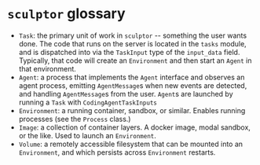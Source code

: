 # `sculptor` glossary

- `Task`: the primary unit of work in `sculptor` -- something the user wants done.
  The code that runs on the server is located in the `tasks` module,
  and is dispatched into via the `TaskInput` type of the `input_data` field.
  Typically, that code will create an `Environment` and then start an `Agent` in that environment.
- `Agent`: a process that implements the  `Agent` interface and observes an agent process, emitting `AgentMessage`s
  when new events are detected, and handling `AgentMessage`s from the user.
  `Agent`s are launched by running a `Task` with `CodingAgentTaskInputs`
- `Environment`: a running container, sandbox, or similar. Enables running processes (see the `Process` class.)
- `Image`: a collection of container layers. A docker image, modal sandbox, or the like. Used to launch an `Environment`.
- `Volume`: a remotely accessible filesystem that can be mounted into an `Environment`, and which persists across `Environment` restarts.
